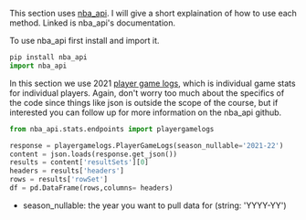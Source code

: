 This section uses [nba_api](https://github.com/swar/nba_api). I will give a short explaination of how to use each method. Linked is nba_api's documentation.

To use nba_api first install and import it.

```python
pip install nba_api
import nba_api
```
In this section we use 2021 [player game logs](https://github.com/swar/nba_api/tree/master/nba_api), which is individual game stats for individual players. Again, don't worry too much about the specifics of the code since things like json is outside the scope of the course, but if interested you can follow up for more information on the nba_api github.
```python
from nba_api.stats.endpoints import playergamelogs

response = playergamelogs.PlayerGameLogs(season_nullable='2021-22')
content = json.loads(response.get_json())
results = content['resultSets'][0]
headers = results['headers']
rows = results['rowSet']
df = pd.DataFrame(rows,columns= headers)
```
- season_nullable: the year you want to pull data for (string: 'YYYY-YY')
